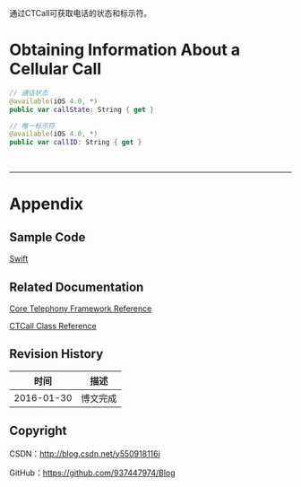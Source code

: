 通过CTCall可获取电话的状态和标示符。

# Obtaining Information About a Cellular Call

```swift
// 通话状态
@available(iOS 4.0, *)
public var callState: String { get }

// 唯一标示符
@available(iOS 4.0, *)
public var callID: String { get }
```


&#160;

----

# Appendix

## Sample Code

[Swift](https://github.com/937447974/Swift)

## Related Documentation

[Core Telephony Framework Reference](https://developer.apple.com/library/ios/documentation/CoreSpotlight/Reference/CoreSpotlight_Framework/index.html)

[CTCall Class Reference](https://developer.apple.com/library/ios/documentation/NetworkingInternet/Reference/CTCall/index.html)

## Revision History

| 时间 | 描述 |
| ---- | ---- |
| 2016-01-30 | 博文完成 |

## Copyright

CSDN：http://blog.csdn.net/y550918116j

GitHub：https://github.com/937447974/Blog